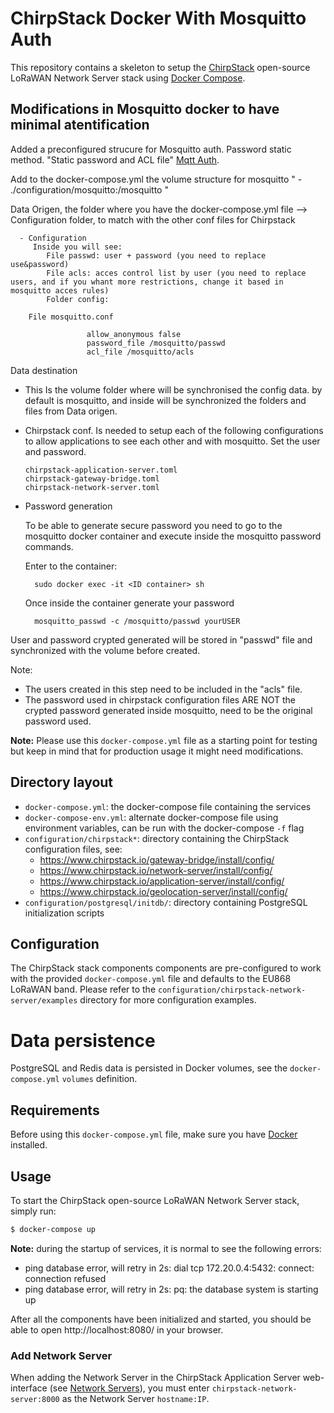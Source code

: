 # ChirpStack Docker With Mosquitto Auth
This repository contains a skeleton to setup the [ChirpStack](https://www.chirpstack.io)
open-source LoRaWAN Network Server stack using [Docker Compose](https://docs.docker.com/compose/).

## Modifications in Mosquitto docker to have minimal atentification

Added a preconfigured strucure for Mosquitto auth. Password static method. "Static password and ACL file" [Mqtt Auth](https://www.chirpstack.io/project/guides/mqtt-authentication/).

   Add to the docker-compose.yml the volume structure for mosquitto " - ./configuration/mosquitto:/mosquitto "

   Data Origen, the folder where you have the docker-compose.yml file --> Configuration folder, to match with the other conf files for Chirpstack

      - Configuration
         Inside you will see:
            File passwd: user + password (you need to replace use&password) 
            File acls: acces control list by user (you need to replace users, and if you whant more restrictions, change it based in mosquitto acces rules)
            Folder config:
	    
        File mosquitto.conf

                     allow_anonymous false
                     password_file /mosquitto/passwd
                     acl_file /mosquitto/acls
   Data destination

-	This Is the volume folder where will be synchronised the config data. by default is mosquitto, and inside will be synchronized the folders and files from Data origen.

-	Chirpstack conf.
	Is needed to setup each of the following configurations to allow applications to see each other and with mosquitto.
	Set the user and password.	 

		chirpstack-application-server.toml
		chirpstack-gateway-bridge.toml
		chirpstack-network-server.toml


* Password generation

	To be able to generate secure password you need to go to the mosquitto docker container and execute inside the mosquitto password commands.

	Enter to the container:
	
	    sudo docker exec -it <ID container> sh
	Once inside the container generate your password

	    mosquitto_passwd -c /mosquitto/passwd yourUSER
User and password crypted generated will be stored in "passwd" file and synchronized with the volume before created. 

Note:
- The users created in this step need to be included in the "acls" file.
- The password used in chirpstack configuration files ARE NOT the crypted password generated inside mosquitto, need to be the original password used.



**Note:** Please use this `docker-compose.yml` file as a starting point for testing
but keep in mind that for production usage it might need modifications. 

## Directory layout

* `docker-compose.yml`: the docker-compose file containing the services
* `docker-compose-env.yml`: alternate docker-compose file using environment variables, can be run with the docker-compose `-f` flag
* `configuration/chirpstack*`: directory containing the ChirpStack configuration files, see:
    * https://www.chirpstack.io/gateway-bridge/install/config/
    * https://www.chirpstack.io/network-server/install/config/
    * https://www.chirpstack.io/application-server/install/config/
    * https://www.chirpstack.io/geolocation-server/install/config/
* `configuration/postgresql/initdb/`: directory containing PostgreSQL initialization scripts

## Configuration

The ChirpStack stack components components are pre-configured to work with the provided
`docker-compose.yml` file and defaults to the EU868 LoRaWAN band. Please refer
to the `configuration/chirpstack-network-server/examples` directory for more configuration
examples.

# Data persistence

PostgreSQL and Redis data is persisted in Docker volumes, see the `docker-compose.yml`
`volumes` definition.

## Requirements

Before using this `docker-compose.yml` file, make sure you have [Docker](https://www.docker.com/community-edition)
installed.

## Usage

To start the ChirpStack open-source LoRaWAN Network Server stack, simply run:

```bash
$ docker-compose up
```

**Note:** during the startup of services, it is normal to see the following errors:

* ping database error, will retry in 2s: dial tcp 172.20.0.4:5432: connect: connection refused
* ping database error, will retry in 2s: pq: the database system is starting up


After all the components have been initialized and started, you should be able
to open http://localhost:8080/ in your browser.

### Add Network Server

When adding the Network Server in the ChirpStack Application Server web-interface
(see [Network Servers](https://www.chirpstack.io/application-server/use/network-servers/)),
you must enter `chirpstack-network-server:8000` as the Network Server `hostname:IP`.
